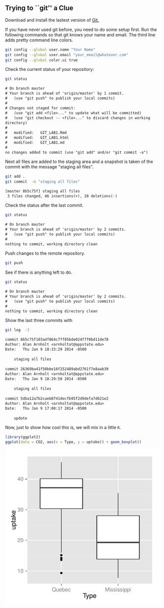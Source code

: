 ## Trying to ``git'' a Clue


Download and install the lastest version of [Git.](http://git-scm.com/downloads)




If you have never used git before, you need to do some setup first.  Run the following commands so that git knows your name and email.  The third line adds pretty command line colors. 


```bash
git config --global user.name "Your Name"
git config --global user.email "your_email@whatever.com"
git config --global color.ui true
```


Check the current status of your repository:

```bash
git status
```

```
# On branch master
# Your branch is ahead of 'origin/master' by 1 commit.
#   (use "git push" to publish your local commits)
#
# Changes not staged for commit:
#   (use "git add <file>..." to update what will be committed)
#   (use "git checkout -- <file>..." to discard changes in working directory)
#
#	modified:   GIT_LAB1.Rmd
#	modified:   GIT_LAB1.html
#	modified:   GIT_LAB1.md
#
no changes added to commit (use "git add" and/or "git commit -a")
```


Next all files are added to the staging area and a snapshot is taken of the commit with the message "staging all files".

```bash
git add .
git commit  -m "staging all files"
```

```
[master 8b5c75f] staging all files
 3 files changed, 46 insertions(+), 20 deletions(-)
```


Check the status after the last commit.

```bash
git status
```

```
# On branch master
# Your branch is ahead of 'origin/master' by 2 commits.
#   (use "git push" to publish your local commits)
#
nothing to commit, working directory clean
```

Push changes to the remote repository. 

```bash
git push
```

See if there is anything left to do.

```bash
git status
```

```
# On branch master
# Your branch is ahead of 'origin/master' by 2 commits.
#   (use "git push" to publish your local commits)
#
nothing to commit, working directory clean
```

Show the last three commits with

```bash
git log  -3
```

```
commit 8b5c75f103adf864c7ff85bde024f7f0bd11de78
Author: Alan Arnholt <arnholtat@appstate.edu>
Date:   Thu Jan 9 18:33:29 2014 -0500

    staging all files

commit 26369ba41f50bbe16f252489abd2761f7e8aab39
Author: Alan Arnholt <arnholtat@appstate.edu>
Date:   Thu Jan 9 18:29:50 2014 -0500

    staging all files

commit 5dba12a7b2caeb0741decfb95f2d9defa7d621e2
Author: Alan Arnholt <arnholtat@appstate.edu>
Date:   Thu Jan 9 17:00:17 2014 -0500

    update
```


Now, just to show how cool this is, we will mix in a little `R`.


```r
library(ggplot2)
ggplot(data = CO2, aes(x = Type, y = uptake)) + geom_boxplot()
```

<img src="figure/unnamed-chunk-1.pdf" title="plot of chunk unnamed-chunk-1" alt="plot of chunk unnamed-chunk-1" style="display: block; margin: auto;" />

